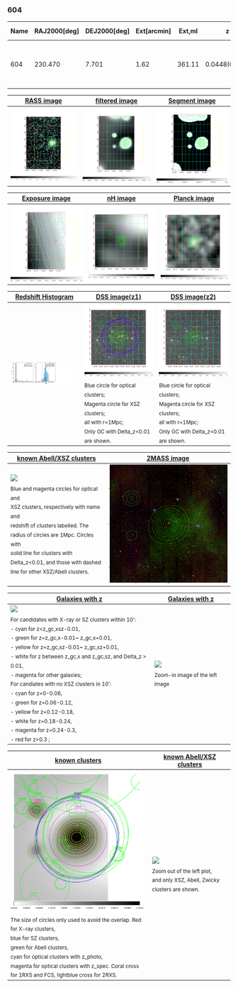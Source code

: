 <div STYLE="page-break-after: always;"></div>

### 604

|Name|RAJ2000[deg]|DEJ2000[deg] |Ext[arcmin]| Ext,ml | z | z_src| C|GC(XSZ,Delta_z<0.01)| GC(OPT,Delta_z<0.01)|GC| R_sig[arcmin] | R500[arcmin] | R500[Mpc]| CRsig[c/s] | CR500[c/s] |L500[1E44 erg/s]|F500[1E-12 erg/s/cm^2]| M500[1E14 Msun]|Tx[keV]|Cnt_sig|Beta|Rc[arcmin]|Comment|Alias|
|---|---|---|---|---|---|------|---|--------|---------|----------|---|---|---|---|---|---|---|---|---|---|---|---|---|---|
|604| 230.470| 7.701| 1.62| 361.11| 0.0448(0.005)| z1, z_xsz| B| MCXC, PSZ2, Tar| N, W, Zw| C, F20, MCXC, N, PSZ2, Tar, W| 12.212| 19.040| 1.007| 1.488(0.077)| 1.639(0.085)| 1.454(0.037)| 30.859(0.785)| 3.03(0.04)| 4.30(0.03)| 598.3| 0.885(-0.075+0.071)| 3.677(-0.432+0.376)| -| k142|

|[RASS image](../image/604/604_img.pdf)|[filtered image](../image/604/604_fil.pdf)|[Segment image](../image/604/604_seg.pdf)|
|-------------------|--------------------|-------------------|
| <img src="../image/604/604_img.png" width="300">  | <img src="../image/604/604_fil.png" width="300">   | <img src="../image/604/604_seg.png" width="300">  |

|[Exposure image](../image/604/604_mex.pdf)| [nH image](../image/604/604_nh.pdf)| [Planck image](../image/604/604_p.pdf)|
|-------------------|--------------------|-------------------|
|<img src="../image/604/604_mex.png" width="300">   | <img src="../image/604/604_nh.png" width="300">    | <img src="../image/604/604_p.png" width="300"> |

|[Redshift Histogram](../image/604/604_zg.pdf) | [DSS image(z1)](../image/604/604_dss_z1.pdf)      |  [DSS image(z2)](../image/604/604_dss_z2.pdf)    |
|-------------------|--------------------|-------------------|
|<img src="../image/604/604_zg.png" width="300"> |<img src="../image/604/604_dss_z1.png" width="300"> <sub><br>Blue circle for optical clusters; <br>Magenta circle for XSZ clusters; <br>all with r=1Mpc; <br>Only GC with Delta_z<0.01 are shown. </sub>| <img src="../image/604/604_dss_z2.png" width="300"><sub><br>Blue circle for optical clusters; <br>Magenta circle for XSZ clusters; <br>all with r=1Mpc; <br>Only GC with Delta_z<0.01 are shown. </sub> |

|[known Abell/XSZ clusters](../image/604/604_m.pdf) | [2MASS image](../image/604/604_2mass.pdf)      |
|-------------------|-------------------|
|<img src=../image/604/604_m.png width="300"> <br><sub>Blue and magenta circles for optical and <br>XSZ clusters, respectively with name and <br>redshift of clusters labelled. The <br>radius of circles are 1Mpc. Circles with <br>solid line for clusters with <br>Delta_z<0.01, and those with dashed <br>line for other XSZ/Abell clusters.        </sub>|<img src="../image/604/604_2mass.png" width="300">  |

|[Galaxies with z](../image/604/604_opt_ned.pdf) |[Galaxies with z](../image/604/604_opt_ned_zoom.pdf) |
|-------------------|-------------------|
| <img src=../image/604/604_opt_ned.png width="300"> <br><sub> For candidates with X-ray or SZ clusters within 10': <br> - cyan for z<z_gc,xsz-0.01, <br> - green for z=z_gc,x-0.01~ z_gc,x+0.01, <br> - yellow for z=z_gc,sz-0.01~ z_gc,sz+0.01, <br> - white for z between z_gc,x and z_gc,sz, and Delta_z > 0.01, <br> - magenta for other galaxies; <br>For candiates with no XSZ clusters in 10': <br> - cyan for z=0-0.06, <br> - green for z=0.06-0.12, <br> - yellow for z=0.12-0.18, <br> - white for z=0.18-0.24, <br> - magenta for z=0.24-0.3, <br> - red for z>0.3 ;  </sub>|<img src=../image/604/604_opt_ned_zoom.png width="300">  <br><sub> Zoom-in image of the left image</sub>|

|[known clusters](../image/604/604_gc.pdf) |[known Abell/XSZ clusters](../image/604/604_gc_large.pdf) |
|-------------------|-------------------|
| <img src=../image/604/604_gc.png width="300"> <br><sub> The size of circles only used to avoid the overlap. Red for X-ray clusters, <br> blue for SZ clusters, <br> green for Abell clusters, <br> cyan for optical clusters with z_photo, <br> magenta for optical clusters with z_spec. Coral cross for 1RXS and FCS, lightblue cross for 2RXS. </sub>|<img src=../image/604/604_gc_large.png width="300"> <br><sub> Zoom out of the left plot, <br> and only XSZ, Abell, Zwicky clusters are shown. </sub> |



